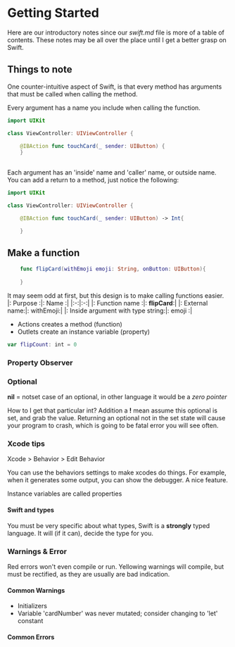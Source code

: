 # Getting Started

Here are our introductory notes since our _swift.md_ file is more of a table of contents. These notes may be all over the place until I get a better grasp on Swift.

## Things to note

One counter-intuitive aspect of Swift, is that every method has arguments that must be called when calling the method.

Every argument has a name you include when calling the function.

```swift
import UIKit

class ViewController: UIViewController {

    @IBAction func touchCard(_ sender: UIButton) {
    }
    
```

Each argument has an 'inside' name and 'caller' name, or outside name. You can add a return to a method, just notice the following:

```swift
import UIKit

class ViewController: UIViewController {

    @IBAction func touchCard(_ sender: UIButton) -> Int{

    }
```

## Make a function

```swift
    func flipCard(withEmoji emoji: String, onButton: UIButton){
        
    }
```

It may seem odd at first, but this design is to make calling functions easier.
|: Purpose :|: Name :|
|:-:|:-:|
|: Function name :|: __flipCard__:|
|: External name:|: withEmoji:|
|: Inside argument with type string:|: emoji :| 

* Actions creates a method (function)
* Outlets create an instance variable (property)

```swift
var flipCount: int = 0
```

### Property Observer


### Optional

__nil__ = notset case of an optional, in other language it would be a _zero pointer_

How to I get that particular int? Addition a __!__ mean assume this optional is set, and grab the value. Returning an optional not in the set state will cause your program to crash, which is going to be fatal error you will see often.


### Xcode tips

Xcode > Behavior > Edit Behavior

You can use the behaviors settings to make xcodes do things. For example, when it generates some output, you can show the debugger. A nice feature.

Instance variables are called properties

#### Swift and types

You must be very specific about what types, Swift is a __strongly__ typed language. It will (if it can), decide the type for you.

### Warnings & Error

Red errors won't even compile or run.
Yellowing warnings will compile, but must be rectified, as they are usually are bad indication.

#### Common Warnings

* Initializers
* Variable 'cardNumber' was never mutated; consider changing to 'let' constant

#### Common Errors
